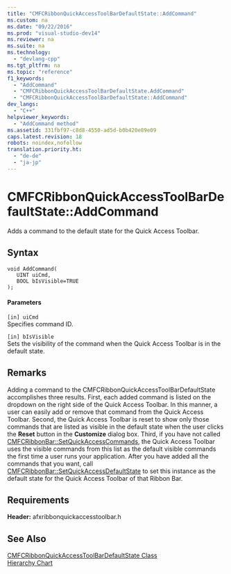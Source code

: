 ```yaml
---
title: "CMFCRibbonQuickAccessToolBarDefaultState::AddCommand"
ms.custom: na
ms.date: "09/22/2016"
ms.prod: "visual-studio-dev14"
ms.reviewer: na
ms.suite: na
ms.technology: 
  - "devlang-cpp"
ms.tgt_pltfrm: na
ms.topic: "reference"
f1_keywords: 
  - "AddCommand"
  - "CMFCRibbonQuickAccessToolBarDefaultState.AddCommand"
  - "CMFCRibbonQuickAccessToolBarDefaultState::AddCommand"
dev_langs: 
  - "C++"
helpviewer_keywords: 
  - "AddCommand method"
ms.assetid: 331fbf97-c8d8-4550-ad5d-b0b420e89e09
caps.latest.revision: 18
robots: noindex,nofollow
translation.priority.ht: 
  - "de-de"
  - "ja-jp"
---
```

# CMFCRibbonQuickAccessToolBarDefaultState::AddCommand
Adds a command to the default state for the Quick Access Toolbar.  
  
## Syntax  
  
```  
void AddCommand(  
   UINT uiCmd,  
   BOOL bIsVisible=TRUE   
);  
```  
  
#### Parameters  
 `[in] uiCmd`  
 Specifies command ID.  
  
 `[in] bIsVisible`  
 Sets the visibility of the command when the Quick Access Toolbar is in the default state.  
  
## Remarks  
 Adding a command to the CMFCRibbonQuickAccessToolBarDefaultState accomplishes three results. First, each added command is listed on the dropdown on the right side of the Quick Access Toolbar. In this manner, a user can easily add or remove that command from the Quick Access Toolbar. Second, the Quick Access Toolbar is reset to show only those commands that are listed as visible in the default state when the user clicks the **Reset** button in the **Customize** dialog box. Third, if you have not called [CMFCRibbonBar::SetQuickAccessCommands](../vs140/cmfcribbonbar--setquickaccesscommands.md), the Quick Access Toolbar uses the visible commands from this list as the default visible commands the first time a user runs your application. After you have added all the commands that you want, call [CMFCRibbonBar::SetQuickAccessDefaultState](../vs140/cmfcribbonbar--setquickaccessdefaultstate.md) to set this instance as the default state for the Quick Access Toolbar of that Ribbon Bar.  
  
## Requirements  
 **Header:** afxribbonquickaccesstoolbar.h  
  
## See Also  
 [CMFCRibbonQuickAccessToolBarDefaultState Class](../vs140/cmfcribbonquickaccesstoolbardefaultstate-class.md)   
 [Hierarchy Chart](../vs140/hierarchy-chart.md)